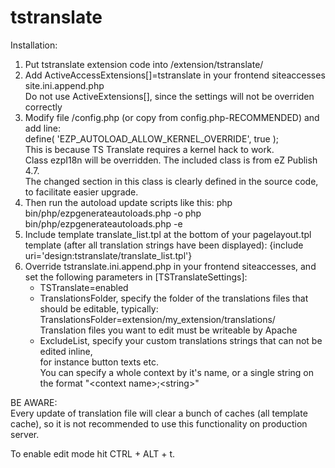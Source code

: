 tstranslate
===========

Installation:

1. Put tstranslate extension code into <ezRoot>/extension/tstranslate/
2. Add ActiveAccessExtensions[]=tstranslate in your frontend siteaccesses site.ini.append.php  
   Do not use ActiveExtensions[], since the settings will not be overriden correctly
3. Modify file <ezRoot>/config.php (or copy from config.php-RECOMMENDED) and add line:  
   define( 'EZP_AUTOLOAD_ALLOW_KERNEL_OVERRIDE', true );  
   This is because TS Translate requires a kernel hack to work.  
   Class ezpI18n will be overridden. The included class is from eZ Publish 4.7.  
   The changed section in this class is clearly defined in the source code, to facilitate easier upgrade.
4. Then run the autoload update scripts like this:
   php bin/php/ezpgenerateautoloads.php -o
   php bin/php/ezpgenerateautoloads.php -e
5. Include template translate_list.tpl at the bottom of your pagelayout.tpl template (after all translation strings have been displayed):
   {include uri='design:tstranslate/translate_list.tpl'}
6. Override tstranslate.ini.append.php in your frontend siteaccesses, and set the following parameters in [TSTranslateSettings]:  
   * TSTranslate=enabled  
   * TranslationsFolder, specify the folder of the translations files that should be editable, typically:  
     TranslationsFolder=extension/my_extension/translations/  
     Translation files you want to edit must be writeable by Apache  
   * ExcludeList, specify your custom translations strings that can not be edited inline,  
     for instance button texts etc.  
     You can specify a whole context by it's name, or a single string on the format "&lt;context name&gt;;&lt;string&gt;"  

BE AWARE:  
   Every update of translation file will clear a bunch of caches (all template cache),
   so it is not recommended to use this functionality on production server.
   
To enable edit mode hit CTRL + ALT + t.

